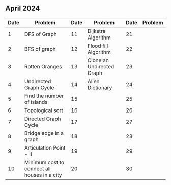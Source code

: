 ## April 2024

| Date | Problem                                      | Date | Problem                   | Date | Problem |
| ---- | -------------------------------------------- | ---- | ------------------------- | ---- | ------- |
| 1    | DFS of Graph                                 | 11   | Dijkstra Algorithm        | 21   |         |
| 2    | BFS of graph                                 | 12   | Flood fill Algorithm      | 22   |         |
| 3    | Rotten Oranges                               | 13   | Clone an Undirected Graph | 23   |         |
| 4    | Undirected Graph Cycle                       | 14   | Alien Dictionary          | 24   |         |
| 5    | Find the number of islands                   | 15   |                           | 25   |         |
| 6    | Topological sort                             | 16   |                           | 26   |         |
| 7    | Directed Graph Cycle                         | 17   |                           | 27   |         |
| 8    | Bridge edge in a graph                       | 18   |                           | 28   |         |
| 9    | Articulation Point - II                      | 19   |                           | 29   |         |
| 10   | Minimum cost to connect all houses in a city | 20   |                           | 30   |         |
